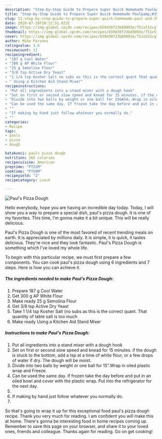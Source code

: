```yaml
---
description: "Step-by-Step Guide to Prepare Super Quick Homemade Paul&amp;#39;s Pizza Dough"
title: "Step-by-Step Guide to Prepare Super Quick Homemade Paul&amp;#39;s Pizza Dough"
slug: 51-step-by-step-guide-to-prepare-super-quick-homemade-paul-and-39-s-pizza-dough
date: 2020-07-28T18:12:51.623Z
image: https://img-global.cpcdn.com/recipes/b59d30f23b89893e/751x532cq70/pauls-pizza-dough-recipe-main-photo.jpg
thumbnail: https://img-global.cpcdn.com/recipes/b59d30f23b89893e/751x532cq70/pauls-pizza-dough-recipe-main-photo.jpg
cover: https://img-global.cpcdn.com/recipes/b59d30f23b89893e/751x532cq70/pauls-pizza-dough-recipe-main-photo.jpg
author: Mike Parsons
ratingvalue: 3.6
reviewcount: 11
recipeingredient:
- "187 g Cool Water"
- "300 g AP White Flour"
- "25 g Semolina Flour"
- "3/8 tsp Active Dry Yeast"
- "1 1/4 tsp Kosher Salt no subs as this is the correct quant That quantity of table salt is too much"
- " Using a Kitchen Aid Stand Mixer"
recipeinstructions:
- "Put all ingredients into a stand mixer with a dough hook"
- "Set on first or second slow speed and knead for 15 minutes. if the dough is stuck to the bottom, add a tsp at a time of white flour, or a few drops of water if dry. The dough will be moist."
- "Divide into two balls by weight or one ball for 15&#34;.Wrap in oiled plastic wrap and Freeze."
- "Can be used the same day. If frozen take the day before and put in an oiled bowl and cover with the plastic wrap. Put into the refrigerator for the next day."
- ""
- "If making by hand just follow whatever you normally do."
- ""
categories:
- Recipe
tags:
- pauls
- pizza
- dough

katakunci: pauls pizza dough 
nutrition: 265 calories
recipecuisine: American
preptime: "PT22M"
cooktime: "PT50M"
recipeyield: "2"
recipecategory: Lunch

---
```



![Paul&#39;s Pizza Dough](https://img-global.cpcdn.com/recipes/b59d30f23b89893e/751x532cq70/pauls-pizza-dough-recipe-main-photo.jpg)

Hello everybody, hope you are having an incredible day today. Today, I will show you a way to prepare a special dish, paul&#39;s pizza dough. It is one of my favorites. This time, I'm gonna make it a bit unique. This will be really delicious.

Paul&#39;s Pizza Dough is one of the most favored of recent trending meals on earth. It is appreciated by millions daily. It is simple, it is quick, it tastes delicious. They're nice and they look fantastic. Paul&#39;s Pizza Dough is something which I've loved my whole life.




To begin with this particular recipe, we must first prepare a few components. You can cook paul&#39;s pizza dough using 6 ingredients and 7 steps. Here is how you can achieve it.

<!--inarticleads1-->

##### The ingredients needed to make Paul&#39;s Pizza Dough:

1. Prepare 187 g Cool Water
1. Get 300 g AP White Flour
1. Make ready 25 g Semolina Flour
1. Get 3/8 tsp Active Dry Yeast
1. Take 1 1/4 tsp Kosher Salt (no subs as this is the correct quant. That quantity of table salt is too much
1. Make ready  Using a Kitchen Aid Stand Mixer




<!--inarticleads2-->

##### Instructions to make Paul&#39;s Pizza Dough:

1. Put all ingredients into a stand mixer with a dough hook
1. Set on first or second slow speed and knead for 15 minutes. if the dough is stuck to the bottom, add a tsp at a time of white flour, or a few drops of water if dry. The dough will be moist.
1. Divide into two balls by weight or one ball for 15&#34;.Wrap in oiled plastic wrap and Freeze.
1. Can be used the same day. If frozen take the day before and put in an oiled bowl and cover with the plastic wrap. Put into the refrigerator for the next day.
1. 
1. If making by hand just follow whatever you normally do.
1. 




So that's going to wrap it up for this exceptional food paul&#39;s pizza dough recipe. Thank you very much for reading. I am confident you will make this at home. There's gonna be interesting food in home recipes coming up. Remember to save this page on your browser, and share it to your loved ones, friends and colleague. Thanks again for reading. Go on get cooking!
